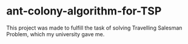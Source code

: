 # ant-colony-algorithm-for-TSP
This project was made to fulfill the task of solving Travelling Salesman Problem, which my university gave me.
